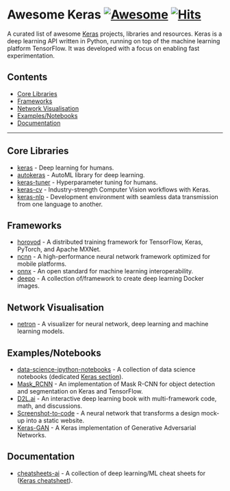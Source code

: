 # Awesome Keras [![Awesome](https://awesome.re/badge.svg)](https://awesome.re) [![Hits](https://hits.seeyoufarm.com/api/count/incr/badge.svg?url=https%3A%2F%2Fgithub.com%2Fmarkusschanta%2Fawesome-keras&count_bg=%2379C83D&title_bg=%23555555&icon=&icon_color=%23E7E7E7&title=hits&edge_flat=false)](https://hits.seeyoufarm.com)

A curated list of awesome [Keras](http://keras.io/) projects, libraries and resources. Keras is a deep learning API written in Python, running on top of the machine learning platform TensorFlow. It was developed with a focus on enabling fast experimentation.

## Contents

<!--lint ignore awesome-toc alphabetize-lists-->
- [Core Libraries](#core-libraries)
- [Frameworks](#frameworks)
- [Network Visualisation](#networkvisualization)
- [Examples/Notebooks](#examplesnotebooks)
- [Documentation](#documentation)

---

## Core Libraries

- [keras](https://github.com/keras-team/keras) - Deep learning for humans.
- [autokeras](https://github.com/keras-team/autokeras) - AutoML library for deep learning.
- [keras-tuner](https://github.com/keras-team/keras-tuner) - Hyperparameter tuning for humans.
- [keras-cv](https://github.com/keras-team/keras-cv) - Industry-strength Computer Vision workflows with Keras.
- [keras-nlp](https://github.com/keras-team/keras-nlp) - Development environment with seamless data transmission from one language to another.

## Frameworks

- [horovod](https://github.com/horovod/horovod) - A distributed training framework for TensorFlow, Keras, PyTorch, and Apache MXNet.
- [ncnn](https://github.com/Tencent/ncnn) - A high-performance neural network framework optimized for mobile platforms.
- [onnx](https://github.com/onnx/onnx) - An open standard for machine learning interoperability.
- [deepo](https://github.com/ufoym/deepo) - A collection of/framework to create deep learning Docker images.

## Network Visualisation

- [netron](https://github.com/lutzroeder/netron) - A visualizer for neural network, deep learning and machine learning models.

## Examples/Notebooks

- [data-science-ipython-notebooks](https://github.com/donnemartin/data-science-ipython-notebooks) - A collection of data science notebooks (dedicated [Keras section](https://github.com/donnemartin/data-science-ipython-notebooks#keras-tutorials)).
- [Mask_RCNN](https://github.com/matterport/Mask_RCNN) - An implementation of Mask R-CNN for object detection and segmentation on Keras and TensorFlow.
- [D2L.ai](https://github.com/d2l-ai/d2l-en) - An interactive deep learning book with multi-framework code, math, and discussions.
- [Screenshot-to-code](https://github.com/emilwallner/Screenshot-to-code) - A neural network that transforms a design mock-up into a static website.
- [Keras-GAN](https://github.com/eriklindernoren/Keras-GAN) - A Keras implementation of Generative Adversarial Networks.

## Documentation

- [cheatsheets-ai](https://github.com/kailashahirwar/cheatsheets-ai) - A collection of deep learning/ML cheat sheets for ([Keras cheatsheet](https://github.com/kailashahirwar/cheatsheets-ai/blob/master/Keras.jpg)).
